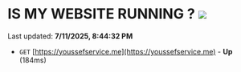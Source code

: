 # IS MY WEBSITE RUNNING ? [![](https://img.shields.io/static/v1?label=Sponsor&message=%E2%9D%A4&logo=GitHub&color=%23fe8e86)](https://github.com/sponsors/Youssef-Lehmam)

Last updated: **7/11/2025, 8:44:32 PM**

- `GET` [https://youssefservice.me](https://youssefservice.me) - **Up** (184ms)
